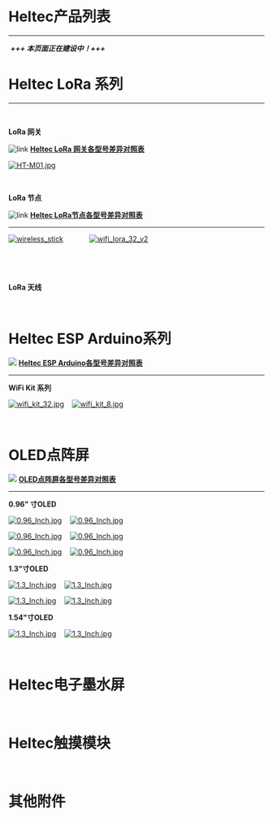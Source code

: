# Heltec产品列表

------

&nbsp;***+++ 本页面正在建设中！+++***

# Heltec LoRa 系列

------

&nbsp;

**LoRa 网关**

![link](http://119.23.153.38/icon/link.png) **[Heltec LoRa 网关各型号差异对照表](products/lora/lora_gateway/heltec_lora_gateway_list_eu.md)** 

[![HT-M01.jpg](http://119.23.153.38/img/ht_m01.jpg)](https://heltec.org/zh/project/ht-m01)

&nbsp;

**LoRa 节点**

![link](http://119.23.153.38/icon/link.png) **[Heltec LoRa节点各型号差异对照表](products/lora/lora_node/heltec_lora_node_list_eu.md)** 

------

[![wireless_stick](http://119.23.153.38/img/wireless_stick_home.jpg)](https://heltec.org/zh/project/wireless-stick)&nbsp;&nbsp;&nbsp; &nbsp;&nbsp;&nbsp;&nbsp;&nbsp;&nbsp;&nbsp;&nbsp;&nbsp;[![wifi_lora_32_v2](http://119.23.153.38/img/wifi_lora_32_home.jpg)](https://heltec.org/zh/project/wifi-lora-32)

&nbsp;

&nbsp;

**LoRa 天线**

&nbsp;



# Heltec ESP Arduino系列

![](http://119.23.153.38/icon/link.png) **[Heltec ESP Arduino各型号差异对照表](products/esp_arduino/heltec_esp_arduino_list_eu.md)**

------



**WiFi Kit 系列**

[![wifi_kit_32.jpg](http://119.23.153.38/img/wifi_kit_32.jpg)](https://heltec.org/zh/project/wifi-kit-32)&nbsp;&nbsp;&nbsp; [![wifi_kit_8.jpg](http://119.23.153.38/img/wifi_kit_8.jpg)](https://heltec.org/zh/project/wifi-kit-8)

&nbsp;

# OLED点阵屏

![](http://119.23.153.38/icon/link.png) **[OLED点阵屏各型号差异对照表](products/display/oled/heltec_oled_display_list_eu.md)**

------



**0.96" 寸OLED**

[![0.96_Inch.jpg](http://119.23.153.38/img/0.96ssd1306_blue.jpg)](https://heltec.org/zh/project/096-oled)&nbsp;&nbsp;&nbsp; [![0.96_Inch.jpg](http://119.23.153.38/img/0.96ssd1306.jpg)](https://heltec.org/zh/project/096-oled)



[![0.96_Inch.jpg](http://119.23.153.38/img/0.96ssd1306_white.jpg)](https://heltec.org/zh/project/096-oled)&nbsp;&nbsp;&nbsp; [![0.96_Inch.jpg](http://119.23.153.38/img/0.96ssd1306_iic_yellow.jpg)](https://heltec.org/zh/project/096-oled)&nbsp;&nbsp;&nbsp; 



[![0.96_Inch.jpg](http://119.23.153.38/img/0.96ssd1306_iic_white.jpg)](https://heltec.org/zh/project/096-oled)&nbsp;&nbsp;&nbsp; [![0.96_Inch.jpg](http://119.23.153.38/img/0.96ssd1306_iic_blue.jpg)](https://heltec.org/zh/project/096-oled)





**1.3"寸OLED**

[![1.3_Inch.jpg](http://119.23.153.38/img/1.3sh1106_blue.jpg)](https://heltec.org/zh/project/13-oled)&nbsp;&nbsp;&nbsp; [![1.3_Inch.jpg](http://119.23.153.38/img/1.3sh1106_white.jpg)](https://heltec.org/zh/project/13-oled)

[![1.3_Inch.jpg](http://119.23.153.38/img/1.3sh1106_iic_blue.jpg)](https://heltec.org/zh/project/13-oled)&nbsp;&nbsp;&nbsp; [![1.3_Inch.jpg](http://119.23.153.38/img/1.3sh1106_iic_white.jpg)](https://heltec.org/zh/project/13-oled)





**1.54"寸OLED**

[![1.3_Inch.jpg](http://119.23.153.38/img/1.54spd0301_white.jpg)](https://heltec.org/zh/project/154-oled)&nbsp;&nbsp;&nbsp; [![1.3_Inch.jpg](http://119.23.153.38/img/1.54spd0301_iic_white.jpg)](https://heltec.org/zh/project/154-oled)



&nbsp;

# Heltec电子墨水屏

&nbsp;

# Heltec触摸模块

&nbsp;

# 其他附件

<!-- GitHub Buttons -->

<script async defer src="https://buttons.github.io/buttons.js"></script>
